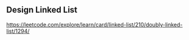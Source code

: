 ## Design Linked List
https://leetcode.com/explore/learn/card/linked-list/210/doubly-linked-list/1294/
